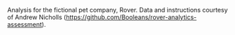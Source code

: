 Analysis for the fictional pet company, Rover.
Data and instructions courtesy of Andrew Nicholls (https://github.com/Booleans/rover-analytics-assessment).
